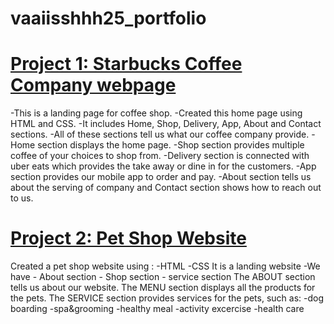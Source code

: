 # vaaiisshhh25_portfolio
# [Project 1: Starbucks Coffee Company webpage](http://127.0.0.1:5500/sb.html)
-This is a landing page for coffee shop.
-Created this home page using HTML and CSS.
-It includes Home, Shop, Delivery, App, About and Contact sections.
-All of these sections tell us what our coffee company provide.
-Home section displays the home page.
-Shop section provides multiple coffee of your choices to shop from.
-Delivery section is connected with uber eats which provides the take away or dine in for the customers.
-App section provides our mobile app to order and pay.
-About section tells us about the serving of company and Contact section shows how to reach out to us.

# [Project 2: Pet Shop Website](http://127.0.0.1:5501/index.html)
Created a pet shop website using :
-HTML
-CSS
It is a landing website
-We have
     - About section
     - Shop section
     - service section
The ABOUT section tells us about our website.
The MENU section displays all the products for the pets.
The SERVICE section provides services for the pets, such as:
     -dog boarding
     -spa&grooming
     -healthy meal
     -activity excercise
     -health care
